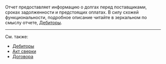 ﻿Отчет предоставляет информацию о долгах перед поставщиками, сроках задолженности и предстоящих оплатах. В силу схожей функциональности, подробное описание читайте в зеркальном по смыслу отчете, [Дебиторы](/r/Debts).

---

См. также:

- [Дебиторы](/r/Debts)
- [Акт сверки](/r/Reconciliation)
- [Договора](/c/Contracts)
